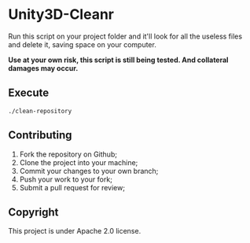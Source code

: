 # Unity3D-Cleanr

Run this script on your project folder and it'll look for all the useless files and delete it, saving space on your computer.

**Use at your own risk, this script is still being tested. And collateral damages may occur.**

## Execute

`./clean-repository`

## Contributing

1. Fork the repository on Github;
2. Clone the project into your machine;
3. Commit your changes to your own branch;
4. Push your work to your fork;
5. Submit a pull request for review;

## Copyright

This project is under Apache 2.0 license.
